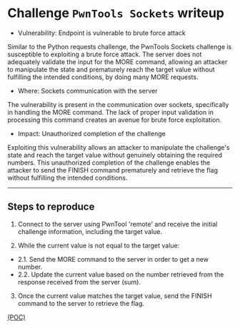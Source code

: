 # Challenge `PwnTools Sockets` writeup

- Vulnerability: Endpoint is vulnerable to brute force attack 

Similar to the Python requests challenge, the PwnTools Sockets challenge is susceptible to exploiting a brute force attack. The server does not adequately validate the input for the MORE command, allowing an attacker to manipulate the state and prematurely reach the target value without fulfilling the intended conditions, by doing many MORE requests.

- Where: Sockets communication with the server

The vulnerability is present in the communication over sockets, specifically in handling the MORE command. The lack of proper input validation in processing this command creates an avenue for brute force exploitation.

- Impact: Unauthorized completion of the challenge

Exploiting this vulnerability allows an attacker to manipulate the challenge's state and reach the target value without genuinely obtaining the required numbers. This unauthorized completion of the challenge enables the attacker to send the FINISH command prematurely and retrieve the flag without fulfilling the intended conditions.

---

## Steps to reproduce

1. Connect to the server using PwnTool 'remote' and receive the initial challenge information, including the target value.

2. While the current value is not equal to the target value:
  - 2.1. Send the MORE command to the server in order to get a new number.
  - 2.2. Update the current value based on the number retrieved from the response received from the server (sum).

3. Once the current value matches the target value, send the FINISH command to the server to retrieve the flag.

[(POC)](PwnTools_Sockets.py)

